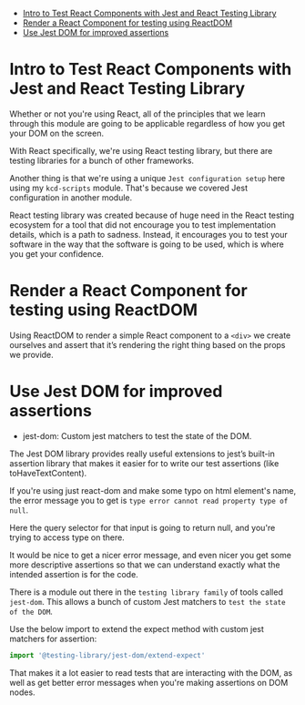 <!-- START doctoc generated TOC please keep comment here to allow auto update -->
<!-- DON'T EDIT THIS SECTION, INSTEAD RE-RUN doctoc TO UPDATE -->

- [Intro to Test React Components with Jest and React Testing Library](#intro-to-test-react-components-with-jest-and-react-testing-library)
- [Render a React Component for testing using ReactDOM](#render-a-react-component-for-testing-using-reactdom)
- [Use Jest DOM for improved assertions](#use-jest-dom-for-improved-assertions)

<!-- END doctoc generated TOC please keep comment here to allow auto update -->

# Intro to Test React Components with Jest and React Testing Library

Whether or not you're using React, all of the principles that we learn through
this module are going to be applicable regardless of how you get your DOM on the
screen.

With React specifically, we're using React testing library, but there are
testing libraries for a bunch of other frameworks.

Another thing is that we're using a unique `Jest configuration setup` here using
my `kcd-scripts` module. That's because we covered Jest configuration in another
module.

React testing library was created because of huge need in the React testing
ecosystem for a tool that did not encourage you to test implementation details,
which is a path to sadness. Instead, it encourages you to test your software in
the way that the software is going to be used, which is where you get your
confidence.

# Render a React Component for testing using ReactDOM

Using ReactDOM to render a simple React component to a `<div>` we create
ourselves and assert that it’s rendering the right thing based on the props we
provide.

# Use Jest DOM for improved assertions

- jest-dom: Custom jest matchers to test the state of the DOM.

The Jest DOM library provides really useful extensions to jest’s built-in
assertion library that makes it easier for to write our test assertions (like
toHaveTextContent).

If you're using just react-dom and make some typo on html element's name, the
error message you to get is `type error cannot read property type of null`.

Here the query selector for that input is going to return null, and you're
trying to access type on there.

It would be nice to get a nicer error message, and even nicer you get some more
descriptive assertions so that we can understand exactly what the intended
assertion is for the code.

There is a module out there in the `testing library family` of tools called
`jest-dom`. This allows a bunch of custom Jest matchers to
`test the state of the DOM`.

Use the below import to extend the expect method with custom jest matchers for
assertion:

```js
import '@testing-library/jest-dom/extend-expect'
```

That makes it a lot easier to read tests that are interacting with the DOM, as
well as get better error messages when you're making assertions on DOM nodes.
